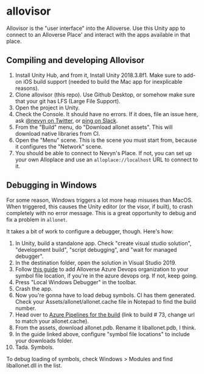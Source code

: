 # allovisor

Allovisor is the "user interface" into the Alloverse. Use this Unity app to connect to an Alloverse Place'
and interact with the apps available in that place.

## Compiling and developing Allovisor

1. Install Unity Hub, and from it, Install Unity 2018.3.8f1. Make sure to add-on iOS build support (needed to build the Mac app for inexplicable reasons).
2. Clone allovisor (this repo). Use Github Desktop, or somehow make sure that your git has LFS (Large File Support).
3. Open the project in Unity.
4. Check the Console. It should have no errors. If it does, file an issue here, ask [@nevyn on Twitter](https://twitter.com/nevyn), or [ping on Slack](https://join.slack.com/t/alloverse/shared_invite/enQtNTE3NTI3Mjc5NzUxLTBhNjExOTExOWZiZjAyYmFkOTNkMDBkMGE2MTlhMjU1NmJmZDVjOGRhNGVkMTRlZTJhODlkOTYyMmYzYTJkMzU).
5. From the "Build" menu, do "Download allonet assets". This will download native libraries from CI.
6. Open the "Menu" scene. This is the scene you must start from, because it configures the "Network" scene.
7. You should be able to connect to Nevyn's Place. If not, you can set up your own Alloplace and use an `alloplace://localhost` URL to connect to it.

## Debugging in Windows

For some reason, Windows triggers a lot more heap misuses than MacOS. When triggered, this causes
the Unity editor (or the visor, if built), to crash completely with no error message. This is a
great opportunity to debug and fix a problem in `allonet`.

It takes a bit of work to configure a debugger, though. Here's how:

1. In Unity, build a standalone app. Check "create visual studio solution",
   "development build", "script debugging", and "wait for managed debugger".
2. In the destination folder, open the solution in Visual Studio 2019.
3. Follow [this guide](https://docs.microsoft.com/en-us/visualstudio/debugger/specify-symbol-dot-pdb-and-source-files-in-the-visual-studio-debugger?view=vs-2019) to add Alloverse Azure Devops organization
   to your symbol file location, if you're in the azure devops org. If not,
   keep going.
3. Press "Local Windows Debugger" in the toolbar.
4. Crash the app.
5. Now you're gonna have to load debug symbols. CI has them generated. Check
   your Assets/allonet/allonet.cache file in Notepad to find the build number.
6. Head over to [Azure Pipelines for the build](https://dev.azure.com/alloverse/allonet/_build/results?buildId=73)
   (link to build # 73, change url to match your allonet.cache).
7. From the assets, download allonet.pdb. Rename it liballonet.pdb, I think.
8. In the guide linked above, configure "symbol file locations" to include
   your downloads folder.
9. Tada. Symbols.

To debug loading of symbols, check Windows > Modules and find liballonet.dll in the list.
